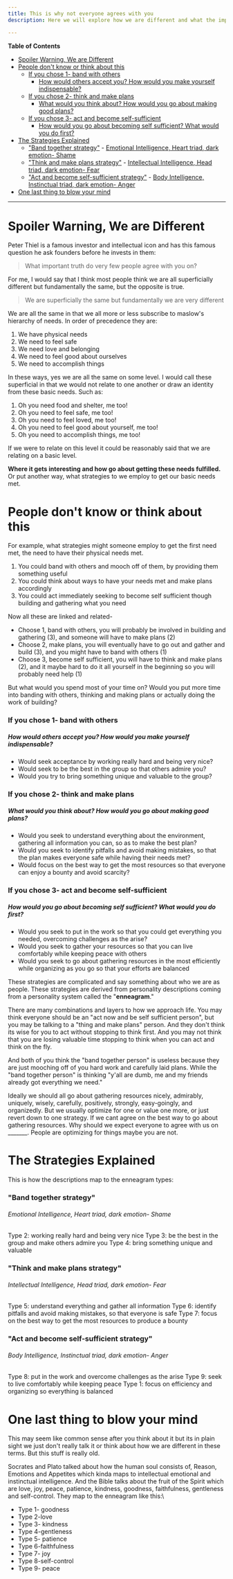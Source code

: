 ```yaml
---
title: This is why not everyone agrees with you
description: Here we will explore how we are different and what the implications are

---
```


<!-- START doctoc generated TOC please keep comment here to allow auto update -->
<!-- DON'T EDIT THIS SECTION, INSTEAD RE-RUN doctoc TO UPDATE -->
**Table of Contents**

- [Spoiler Warning, We are Different](#spoiler-warning-we-are-different)
- [People don't know or think about this](#people-dont-know-or-think-about-this)
    - [If you chose 1- band with others](#if-you-chose-1--band-with-others)
        - [How would others accept you? How would you make yourself indispensable?](#how-would-others-accept-you-how-would-you-make-yourself-indispensable)
    - [If you chose 2- think and make plans](#if-you-chose-2--think-and-make-plans)
        - [What would you think about? How would you go about making good plans?](#what-would-you-think-about-how-would-you-go-about-making-good-plans)
    - [If you chose 3- act and become self-sufficient](#if-you-chose-3--act-and-become-self-sufficient)
        - [How would you go about becoming self sufficient? What would you do first?](#how-would-you-go-about-becoming-self-sufficient-what-would-you-do-first)
- [The Strategies Explained](#the-strategies-explained)
    - ["Band together strategy"](#band-together-strategy)
          - [Emotional Intelligence, Heart triad, dark emotion- Shame](#emotional-intelligence-heart-triad-dark-emotion--shame)
    - ["Think and make plans strategy"](#think-and-make-plans-strategy)
          - [Intellectual Intelligence, Head triad, dark emotion- Fear](#intellectual-intelligence-head-triad-dark-emotion--fear)
    - ["Act and become self-sufficient strategy"](#act-and-become-self-sufficient-strategy)
          - [Body Intelligence, Instinctual triad, dark emotion- Anger](#body-intelligence-instinctual-triad-dark-emotion--anger)
- [One last thing to blow your mind](#one-last-thing-to-blow-your-mind)

<!-- END doctoc generated TOC please keep comment here to allow auto update -->

------

# Spoiler Warning, We are Different

Peter Thiel is a famous investor and intellectual icon and has this famous question he ask founders before he invests in them:
> What important truth do very few people agree with you on?

For me, I would say that I think most people think we are all superficially different but fundamentally the same, but the opposite is true. 

> We are superficially the same but fundamentally we are very different

We are all the same in that we all more or less subscribe to maslow's hierarchy of needs. In order of precedence they are:
1. We have physical needs
2. We need to feel safe
3. We need love and belonging
4. We need to feel good about ourselves
5. We need to accomplish things

In these ways, yes we are all the same on some level. I would call these superficial in that we would not relate to one another or draw an identity from these basic needs. Such as:
1. Oh you need food and shelter, me too!
2. Oh you need to feel safe, me too!
3. Oh you need to feel loved, me too!
4. Oh you need to feel good about yourself, me too!
5. Oh you need to accomplish things, me too!

If we were to relate on this level it could be reasonably said that we are relating on a basic level.

**Where it gets interesting and how go about getting these needs fulfilled.** Or put another way, what strategies to we employ to get our basic needs met.

# People don't know or think about this

For example, what strategies might someone employ to get the first need met, the need to have their physical needs met. 
1. You could band with others and mooch off of them, by providing them something useful
2. You could think about ways to have your needs met and make plans accordingly
3. You could act immediately seeking to become self sufficient though building and gathering what you need

Now all these are linked and related- 
- Choose 1, band with others, you will probably be involved in building and gathering (3), and someone will have to make plans (2)
- Choose 2, make plans, you will eventually have to go out and gather and build (3), and you might have to band with others (1)
- Choose 3, become self sufficient, you will have to think and make plans (2), and it maybe hard to do it all yourself in the beginning so you will probably need help (1)

But what would you spend most of your time on?
Would you put more time into banding with others, thinking and making plans or actually doing the work of building?

### If you chose 1- band with others
##### How would others accept you? How would you make yourself indispensable?
- Would seek acceptance by working really hard and being very nice?
- Would seek to be the best in the group so that others admire you?
- Would you try to bring something unique and valuable to the group?

### If you chose 2- think and make plans
##### What would you think about? How would you go about making good plans?
- Would you seek to understand everything about the environment, gathering all information you can, so as to make the best plan?
- Would you seek to identify pitfalls and avoid making mistakes, so that the plan makes everyone safe while having their needs met?
- Would focus on the best way to get the most resources so that everyone can enjoy a bounty and avoid scarcity?

### If you chose 3- act and become self-sufficient
##### How would you go about becoming self sufficient? What would you do first?
- Would you seek to put in the work so that you could get everything you needed, overcoming challenges as the arise?
- Would you seek to gather your resources so that you can live comfortably while keeping peace with others
- Would you seek to go about gathering resources in the most efficiently  while organizing as you go so that your efforts are balanced


These strategies are complicated and say something about who we are as people. These strategies are derived from personality descriptions coming from a personality system called the "**enneagram**." 

There are many combinations and layers to how we approach life. You may think everyone should be an "act now and be self sufficient person", but you may be talking to a "thing and make plans" person. And they don't think its wise for you to act without stopping to think first. And you may not think that you are losing valuable time stopping to think when you can act and think on the fly.

And both of you think the "band together person" is useless because they are just mooching off of you hard work and carefully laid plans. While the "band together person" is thinking "y'all are dumb, me and my friends already got everything we need."


Ideally we should all go about gathering resources nicely, admirably, uniquely, wisely, carefully, positively,  strongly, easy-goingly, and organizedly. But we usually optimize for one or value one more, or just revert down to one strategy. If we cant agree on the best way to go about gathering resources. Why should we expect everyone to agree with us on _______. People are optimizing for things maybe you are not.

# The Strategies Explained
This is how the descriptions map to the enneagram types:
### "Band together strategy" 
###### Emotional Intelligence, Heart triad, dark emotion- Shame
Type 2: working really hard and being very nice
Type 3: be the best in the group and make others admire you
Type 4: bring something unique and valuable
### "Think and make plans strategy" 
###### Intellectual Intelligence, Head triad, dark emotion- Fear
Type 5: understand everything and gather all information
Type 6: identify pitfalls and avoid making mistakes, so that everyone is safe
Type 7: focus on the best way to get the most resources to produce a bounty
### "Act and become self-sufficient strategy" 
###### Body Intelligence, Instinctual triad, dark emotion- Anger
Type 8: put in the work and overcome challenges as the arise
Type 9: seek to live comfortably while keeping peace
Type 1: focus on efficiency and organizing so everything is balanced


# One last thing to blow your mind
This may seem like common sense after you think about it but its in plain sight we just don't really talk it or think about how we are different in these terms. But this stuff is really old. 

 Socrates and Plato talked about how the human soul consists of, Reason, Emotions and Appetites which kinda maps to intellectual emotional and instinctual intelligence. And the Bible talks about the fruit of the Spirit which are love, joy, peace, patience, kindness, goodness, faithfulness, gentleness and self-control. They map to the enneagram like this:\
 - Type 1- goodness
 - Type 2-love
 - Type 3- kindness
 - Type 4-gentleness
 - Type 5- patience
 - Type 6-faithfulness
 - Type 7- joy
 - Type 8-self-control
 - Type 9- peace
